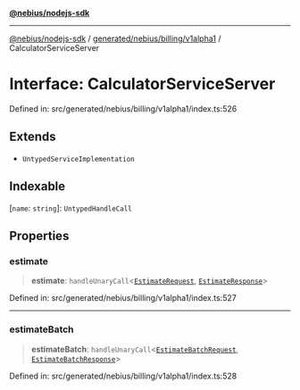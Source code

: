 [**@nebius/nodejs-sdk**](../../../../../README.md)

---

[@nebius/nodejs-sdk](../../../../../README.md) / [generated/nebius/billing/v1alpha1](../README.md) / CalculatorServiceServer

# Interface: CalculatorServiceServer

Defined in: src/generated/nebius/billing/v1alpha1/index.ts:526

## Extends

- `UntypedServiceImplementation`

## Indexable

\[`name`: `string`\]: `UntypedHandleCall`

## Properties

### estimate

> **estimate**: `handleUnaryCall`\<[`EstimateRequest`](EstimateRequest.md), [`EstimateResponse`](EstimateResponse.md)\>

Defined in: src/generated/nebius/billing/v1alpha1/index.ts:527

---

### estimateBatch

> **estimateBatch**: `handleUnaryCall`\<[`EstimateBatchRequest`](EstimateBatchRequest.md), [`EstimateBatchResponse`](EstimateBatchResponse.md)\>

Defined in: src/generated/nebius/billing/v1alpha1/index.ts:528
